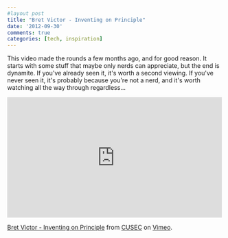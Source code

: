```yaml
---
#layout post
title: "Bret Victor - Inventing on Principle"
date: '2012-09-30'
comments: true
categories: [tech, inspiration]
---
```


This video made the rounds a few months ago, and for good reason. It starts with some stuff that maybe only nerds can appreciate, but the end is dynamite. If you've already seen it, it's worth a second viewing. If you've never seen it, it's probably because you're not a nerd, and it's worth watching all the way through regardless...

<iframe src="http://player.vimeo.com/video/36579366?byline=0" width="500" height="281" frameborder="0" webkitAllowFullScreen mozallowfullscreen allowFullScreen></iframe> <p><a href="http://vimeo.com/36579366">Bret Victor - Inventing on Principle</a> from <a href="http://vimeo.com/cusec">CUSEC</a> on <a href="http://vimeo.com">Vimeo</a>.</p>